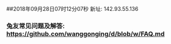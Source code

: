 ##2018年09月28日07时12分07秒 新址: 142.93.55.136
### 兔友常见问题及解答: https://github.com/wanggonging/d/blob/w/FAQ.md
